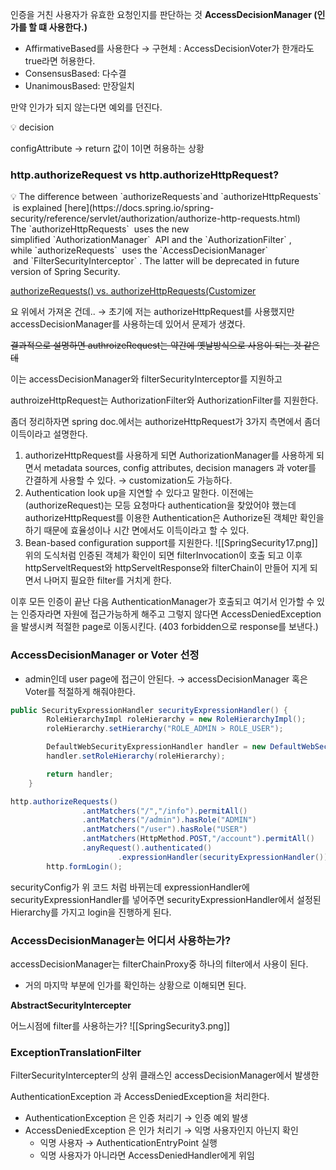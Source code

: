 
인증을 거친 사용자가 유효한 요청인지를 판단하는 것 **AccessDecisionManager (인가를 할 떄 사용한다.)**

- AffirmativeBased를 사용한다 → 구현체 : AccessDecisionVoter가 한개라도 true라면 허용한다.
- ConsensusBased: 다수결
- UnanimousBased: 만장일치

만약 인가가 되지 않는다면 예외를 던진다.

<aside>
💡 decision

configAttribute → return 값이 1이면 허용하는 상황

</aside>

### http.authorizeRequest vs http.authorizeHttpRequest?

<aside>
💡 The difference between `authorizeRequests`and `authorizeHttpRequests`
 is explained [here](https://docs.spring.io/spring-security/reference/servlet/authorization/authorize-http-requests.html) The `authorizeHttpRequests`
 uses the new simplified `AuthorizationManager`
 API and the `AuthorizationFilter`
, while `authorizeRequests`
 uses the `AccessDecisionManager`
 and `FilterSecurityInterceptor`
. The latter will be deprecated in future version of Spring Security.

</aside>

[authorizeRequests() vs. authorizeHttpRequests​(Customizer](https://stackoverflow.com/questions/73089730/authorizerequests-vs-authorizehttprequestscustomizerauthorizehttprequestsc)

요 위에서 가져온 건데.. → 초기에 저는 authorizeHttpRequest를 사용했지만 accessDecisionManager를 사용하는데 있어서 문제가 생겼다. 

~~결과적으로 설명하면 authroizeRequest는 약간에 옛날방식으로 사용이 되는 것 같은데~~ 

이는 accessDecisionManager와 filterSecurityInterceptor를 지원하고

authroizeHttpRequest는 AuthorizationFilter와 AuthorizationFilter를 지원한다.

좀더 정리하자면 spring doc.에서는 authorizeHttpRequest가 3가지 측면에서 좀더 이득이라고 설명한다.

1. authorizeHttpRequest를 사용하게 되면 AuthorizationManager를 사용하게 되면서 metadata sources, config attributes, decision managers 과 voter를 간결하게 사용할 수 있다. → customization도 가능하다.
2. Authentication look up을 지연할 수 있다고 말한다. 이전에는 (authorizeRequest)는 모등 요청마다 authentication을 찾았어야 했는데 authorizeHttpRequest를 이용한 Authentication은 Authorize된 객체만 확인을 하기 때문에 효율성이나 시간 면에서도 이득이라고 할 수 있다.
3. Bean-based configuration support를 지원한다.
![[SpringSecurity17.png]]
위의 도식처럼 인증된 객체가 확인이 되면 filterInvocation이 호출 되고 이후 httpServeltRequest와 httpServeltResponse와 filterChain이 만들어 지게 되면서 나머지 필요한 filter를 거치게 한다.

이후 모든 인증이 끝난 다음 AuthenticationManager가 호출되고 여기서 인가할 수 있는 인증자라면 자원에 접근가능하게 해주고 그렇지 않다면 AccessDeniedException을 발생시켜 적절한 page로 이동시킨다. (403 forbidden으로 response를 보낸다.)

### AccessDecisionManager or Voter 선정

- admin인데 user page에 접근이 안된다. → accessDecisionManager 혹은 Voter를 적절하게 해줘야한다.

```java
public SecurityExpressionHandler securityExpressionHandler() {
        RoleHierarchyImpl roleHierarchy = new RoleHierarchyImpl();
        roleHierarchy.setHierarchy("ROLE_ADMIN > ROLE_USER");

        DefaultWebSecurityExpressionHandler handler = new DefaultWebSecurityExpressionHandler();
        handler.setRoleHierarchy(roleHierarchy);

        return handler;
    }
```

```java
http.authorizeRequests()
                .antMatchers("/","/info").permitAll()
                .antMatchers("/admin").hasRole("ADMIN")
                .antMatchers("/user").hasRole("USER")
                .antMatchers(HttpMethod.POST,"/account").permitAll()
                .anyRequest().authenticated()
                        .expressionHandler(securityExpressionHandler());
        http.formLogin();
```

securityConfig가 위 코드 처럼 바뀌는데 expressionHandler에 securityExpressionHandler를 넣어주면 securityExpressionHandler에서 설정된 Hierarchy를 가지고 login을 진행하게 된다.

### AccessDecisionManager는 어디서 사용하는가?

accessDecisionManager는 filterChainProxy중 하나의 filter에서 사용이 된다.

- 거의 마지막 부분에 인가를 확인하는 상황으로 이해되면 된다.

 **AbstractSecurityIntercepter**

어느시점에 filter를 사용하는가?
![[SpringSecurity3.png]]

### ExceptionTranslationFilter

FilterSecurityIntercepter의 상위 클래스인 accessDecisionManager에서 발생한 

AuthenticationException 과 AccessDeniedException을 처리한다.

- AuthenticationException 은 인증 처리기 → 인증 예외 발생
- AccessDeniedException 은 인가 처리기 → 익명 사용자인지 아닌지 확인
    - 익명 사용자 → AuthenticationEntryPoint 실행
    - 익명 사용자가 아니라면 AccessDeniedHandler에게 위임